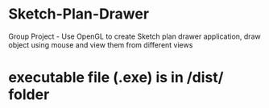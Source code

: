 # Sketch-Plan-Drawer
Group Project - Use OpenGL to create Sketch plan drawer application, draw object using mouse and view them from different views

# executable file (.exe) is in /dist/ folder
